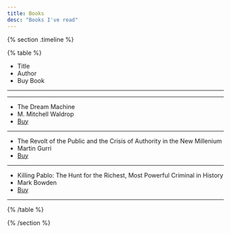 ```yaml
---
title: Books
desc: "Books I've read"
---
```


{% section .timeline %}

{% table %}

- Title
- Author
- Buy Book

---

---

- The Dream Machine
- M. Mitchell Waldrop
- [Buy](https://amzn.to/3Imu6L3)

---

- The Revolt of the Public and the Crisis of Authority in the New Millenium
- Martin Gurri
- [Buy](https://amzn.to/3GHQSM4)

---

- Killing Pablo: The Hunt for the Richest, Most Powerful Criminal in History
- Mark Bowden
- [Buy](https://amzn.to/3X5um4Z)

---

{% /table %}

{% /section %}
